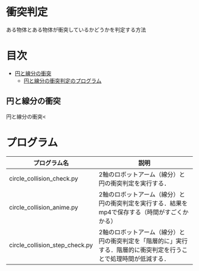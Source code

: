 # 衝突判定
ある物体とある物体が衝突しているかどうかを判定する方法

# 目次
* [円と線分の衝突](#circle_line)
    * [円と線分の衝突判定のプログラム](#circle_line_pro)
    
<a id="circle_line"></a> 
## 円と線分の衝突
円と線分の衝突<

<a id="circle_line_pro"></a> 
# プログラム
| プログラム名 | 説明 |
| ---- | ---- |
|circle_collision_check.py|2軸のロボットアーム（線分）と円の衝突判定を実行する．|
|circle_collision_anime.py|2軸のロボットアーム（線分）と円の衝突判定を実行する．結果をmp4で保存する（時間がすごくかかる）|
|circle_collision_step_check.py|2軸のロボットアーム（線分）と円の衝突判定を「階層的に」実行する．階層的に衝突判定を行うことで処理時間が低減する．|
  
</details>

[](ここまで運動学・逆運動学-------------------------------------------------------------------------------------)
